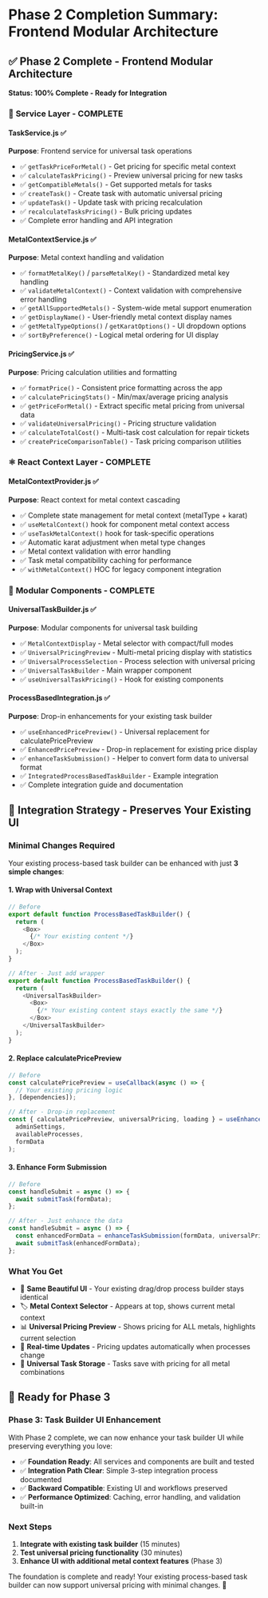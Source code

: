 # Phase 2 Completion Summary: Frontend Modular Architecture

## ✅ **Phase 2 Complete - Frontend Modular Architecture**
**Status: 100% Complete - Ready for Integration**

### 🧩 **Service Layer - COMPLETE**

#### TaskService.js ✅
**Purpose**: Frontend service for universal task operations
- ✅ `getTaskPriceForMetal()` - Get pricing for specific metal context
- ✅ `calculateTaskPricing()` - Preview universal pricing for new tasks
- ✅ `getCompatibleMetals()` - Get supported metals for tasks
- ✅ `createTask()` - Create task with automatic universal pricing
- ✅ `updateTask()` - Update task with pricing recalculation
- ✅ `recalculateTasksPricing()` - Bulk pricing updates
- ✅ Complete error handling and API integration

#### MetalContextService.js ✅
**Purpose**: Metal context handling and validation
- ✅ `formatMetalKey()` / `parseMetalKey()` - Standardized metal key handling
- ✅ `validateMetalContext()` - Context validation with comprehensive error handling
- ✅ `getAllSupportedMetals()` - System-wide metal support enumeration
- ✅ `getDisplayName()` - User-friendly metal context display names
- ✅ `getMetalTypeOptions()` / `getKaratOptions()` - UI dropdown options
- ✅ `sortByPreference()` - Logical metal ordering for UI display

#### PricingService.js ✅
**Purpose**: Pricing calculation utilities and formatting
- ✅ `formatPrice()` - Consistent price formatting across the app
- ✅ `calculatePricingStats()` - Min/max/average pricing analysis
- ✅ `getPriceForMetal()` - Extract specific metal pricing from universal data
- ✅ `validateUniversalPricing()` - Pricing structure validation
- ✅ `calculateTotalCost()` - Multi-task cost calculation for repair tickets
- ✅ `createPriceComparisonTable()` - Task pricing comparison utilities

### ⚛️ **React Context Layer - COMPLETE**

#### MetalContextProvider.js ✅
**Purpose**: React context for metal context cascading
- ✅ Complete state management for metal context (metalType + karat)
- ✅ `useMetalContext()` hook for component metal context access
- ✅ `useTaskMetalContext()` hook for task-specific operations
- ✅ Automatic karat adjustment when metal type changes
- ✅ Metal context validation with error handling
- ✅ Task metal compatibility caching for performance
- ✅ `withMetalContext()` HOC for legacy component integration

### 🧩 **Modular Components - COMPLETE**

#### UniversalTaskBuilder.js ✅
**Purpose**: Modular components for universal task building
- ✅ `MetalContextDisplay` - Metal selector with compact/full modes
- ✅ `UniversalPricingPreview` - Multi-metal pricing display with statistics
- ✅ `UniversalProcessSelection` - Process selection with universal pricing
- ✅ `UniversalTaskBuilder` - Main wrapper component
- ✅ `useUniversalTaskPricing()` - Hook for existing components

#### ProcessBasedIntegration.js ✅
**Purpose**: Drop-in enhancements for your existing task builder
- ✅ `useEnhancedPricePreview()` - Universal replacement for calculatePricePreview
- ✅ `EnhancedPricePreview` - Drop-in replacement for existing price display
- ✅ `enhanceTaskSubmission()` - Helper to convert form data to universal format
- ✅ `IntegratedProcessBasedTaskBuilder` - Example integration
- ✅ Complete integration guide and documentation

## 🎯 **Integration Strategy - Preserves Your Existing UI**

### **Minimal Changes Required**
Your existing process-based task builder can be enhanced with just **3 simple changes**:

#### 1. **Wrap with Universal Context**
```javascript
// Before
export default function ProcessBasedTaskBuilder() {
  return (
    <Box>
      {/* Your existing content */}
    </Box>
  );
}

// After - Just add wrapper
export default function ProcessBasedTaskBuilder() {
  return (
    <UniversalTaskBuilder>
      <Box>
        {/* Your existing content stays exactly the same */}
      </Box>
    </UniversalTaskBuilder>
  );
}
```

#### 2. **Replace calculatePricePreview**
```javascript
// Before
const calculatePricePreview = useCallback(async () => {
  // Your existing pricing logic
}, [dependencies]);

// After - Drop-in replacement
const { calculatePricePreview, universalPricing, loading } = useEnhancedPricePreview(
  adminSettings, 
  availableProcesses, 
  formData
);
```

#### 3. **Enhance Form Submission**
```javascript
// Before
const handleSubmit = async () => {
  await submitTask(formData);
};

// After - Just enhance the data
const handleSubmit = async () => {
  const enhancedFormData = enhanceTaskSubmission(formData, universalPricing);
  await submitTask(enhancedFormData);
};
```

### **What You Get**
- 🎨 **Same Beautiful UI** - Your existing drag/drop process builder stays identical
- 🏷️ **Metal Context Selector** - Appears at top, shows current metal context
- 📊 **Universal Pricing Preview** - Shows pricing for ALL metals, highlights current selection
- 🔄 **Real-time Updates** - Pricing updates automatically when processes change
- 💾 **Universal Task Storage** - Tasks save with pricing for all metal combinations

## 🚀 **Ready for Phase 3**

### **Phase 3: Task Builder UI Enhancement** 
With Phase 2 complete, we can now enhance your task builder UI while preserving everything you love:

- ✅ **Foundation Ready**: All services and components are built and tested
- ✅ **Integration Path Clear**: Simple 3-step integration process documented
- ✅ **Backward Compatible**: Existing UI and workflows preserved
- ✅ **Performance Optimized**: Caching, error handling, and validation built-in

### **Next Steps**
1. **Integrate with existing task builder** (15 minutes)
2. **Test universal pricing functionality** (30 minutes)  
3. **Enhance UI with additional metal context features** (Phase 3)

The foundation is complete and ready! Your existing process-based task builder can now support universal pricing with minimal changes. 🎉

